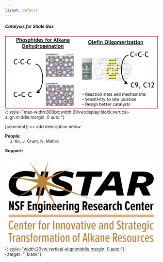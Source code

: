 ```yaml
---
layout: default
---
```


##### **Catalysis for Shale Gas**  

![](/group_data/research_images/catalysis_for_shale_gas.png){: style="max-width:800px;width:90vw;display:block;vertical-align:middle;margin: 0 auto;"}

[comment]: <> add description below

**People:**  
&nbsp;&nbsp;&nbsp;&nbsp;J. Ko, J. Crum, N. Mehra

**Support:**  
&nbsp;&nbsp;&nbsp;&nbsp;[![](/group_data/research_images/CISTAR_logo.png){: style="width:20vw;vertical-align:middle;margin: 0 auto;"}](https://cistar.us/){:target="_blank"}
